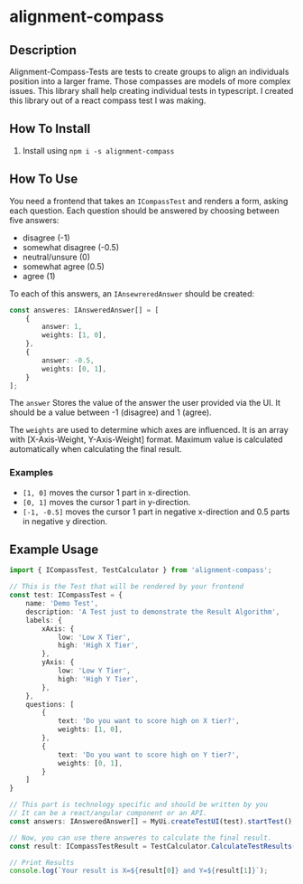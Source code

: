 # alignment-compass

## Description
Alignment-Compass-Tests are tests to create groups to align an individuals position into a larger frame.
Those compasses are models of more complex issues.
This library shall help creating individual tests in typescript.
I created this library out of a react compass test I was making.

## How To Install
1. Install using `npm i -s alignment-compass`

## How To Use
You need a frontend that takes an `ICompassTest` and renders a form, asking each question.
Each question should be answered by choosing between five answers:

* disagree (-1)
* somewhat disagree (-0.5)
* neutral/unsure (0)
* somewhat agree (0.5)
* agree (1)

To each of this answers, an `IAnsewreredAnswer` should be created:

```typescript
const answeres: IAnsweredAnswer[] = [
    {
        answer: 1,
        weights: [1, 0],
    },
    {
        answer: -0.5,
        weights: [0, 1],
    }
];
```
The `answer` Stores the value of the answer the user provided via the UI.
It should be a value between -1 (disagree) and 1 (agree).

The `weights` are used to determine which axes are influenced.
It is an array with [X-Axis-Weight, Y-Axis-Weight] format. 
Maximum value is calculated automatically when calculating the final result.

### Examples 
* `[1, 0]` moves the cursor 1 part in x-direction.
* `[0, 1]` moves the cursor 1 part in y-direction.
* `[-1, -0.5]` moves the cursor 1 part in negative x-direction and 0.5 parts in negative y direction.

## Example Usage
```typescript
import { ICompassTest, TestCalculator } from 'alignment-compass';

// This is the Test that will be rendered by your frontend
const test: ICompassTest = {
    name: 'Demo Test',
    description: 'A Test just to demonstrate the Result Algorithm',
    labels: {
        xAxis: {
            low: 'Low X Tier',
            high: 'High X Tier',
        },
        yAxis: {
            low: 'Low Y Tier',
            high: 'High Y Tier',
        },
    },
    questions: [
        {
            text: 'Do you want to score high on X tier?',
            weights: [1, 0],
        },
        {
            text: 'Do you want to score high on Y tier?',
            weights: [0, 1],
        }
    ]
}

// This part is technology specific and should be written by you
// It can be a react/angular component or an API.
const answers: IAnsweredAnswer[] = MyUi.createTestUI(test).startTest();

// Now, you can use there answeres to calculate the final result.
const result: ICompassTestResult = TestCalculator.CalculateTestResults(answers);

// Print Results
console.log(`Your result is X=${result[0]} and Y=${result[1]}`);
```
